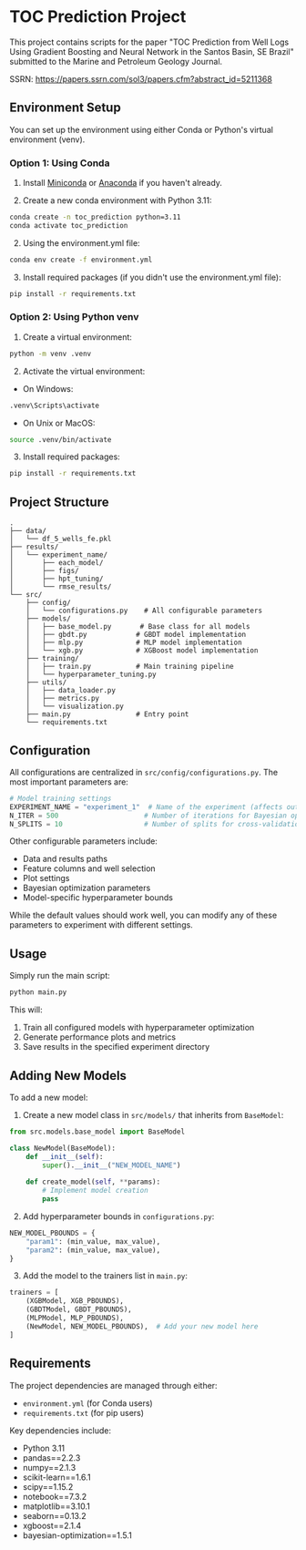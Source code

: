 # TOC Prediction Project

This project contains scripts for the paper "TOC Prediction from Well Logs Using Gradient Boosting and Neural Network in the Santos Basin, SE Brazil" submitted to the Marine and Petroleum Geology Journal. 

SSRN: https://papers.ssrn.com/sol3/papers.cfm?abstract_id=5211368

## Environment Setup

You can set up the environment using either Conda or Python's virtual environment (venv).

### Option 1: Using Conda

1. Install [Miniconda](https://docs.conda.io/projects/miniconda/en/latest/) or [Anaconda](https://www.anaconda.com/download) if you haven't already.

2. Create a new conda environment with Python 3.11:
```bash
conda create -n toc_prediction python=3.11
conda activate toc_prediction
```

2. Using the environment.yml file:
```bash
conda env create -f environment.yml
```

3. Install required packages (if you didn't use the environment.yml file):
```bash
pip install -r requirements.txt
```

### Option 2: Using Python venv

1. Create a virtual environment:
```bash
python -m venv .venv
```

2. Activate the virtual environment:
- On Windows:
```bash
.venv\Scripts\activate
```
- On Unix or MacOS:
```bash
source .venv/bin/activate
```

3. Install required packages:
```bash
pip install -r requirements.txt
```

## Project Structure

```
.
├── data/
│   └── df_5_wells_fe.pkl
├── results/
│   └── experiment_name/
│       ├── each_model/
│       ├── figs/
│       ├── hpt_tuning/
│       └── rmse_results/
└── src/
    ├── config/
    │   └── configurations.py    # All configurable parameters
    ├── models/
    │   ├── base_model.py       # Base class for all models
    │   ├── gbdt.py            # GBDT model implementation
    │   ├── mlp.py             # MLP model implementation
    │   └── xgb.py             # XGBoost model implementation
    ├── training/
    │   ├── train.py           # Main training pipeline
    │   └── hyperparameter_tuning.py
    ├── utils/
    │   ├── data_loader.py
    │   ├── metrics.py
    │   └── visualization.py
    ├── main.py                # Entry point    
    └── requirements.txt
```

## Configuration

All configurations are centralized in `src/config/configurations.py`. The most important parameters are:

```python
# Model training settings
EXPERIMENT_NAME = "experiment_1"  # Name of the experiment (affects output directory)
N_ITER = 500                     # Number of iterations for Bayesian optimization
N_SPLITS = 10                    # Number of splits for cross-validation
```

Other configurable parameters include:
- Data and results paths
- Feature columns and well selection
- Plot settings
- Bayesian optimization parameters
- Model-specific hyperparameter bounds

While the default values should work well, you can modify any of these parameters to experiment with different settings.

## Usage

Simply run the main script:
```bash
python main.py
```

This will:
1. Train all configured models with hyperparameter optimization
2. Generate performance plots and metrics
3. Save results in the specified experiment directory

## Adding New Models

To add a new model:

1. Create a new model class in `src/models/` that inherits from `BaseModel`:
```python
from src.models.base_model import BaseModel

class NewModel(BaseModel):
    def __init__(self):
        super().__init__("NEW_MODEL_NAME")
    
    def create_model(self, **params):
        # Implement model creation
        pass
```

2. Add hyperparameter bounds in `configurations.py`:
```python
NEW_MODEL_PBOUNDS = {
    "param1": (min_value, max_value),
    "param2": (min_value, max_value),
}
```

3. Add the model to the trainers list in `main.py`:
```python
trainers = [
    (XGBModel, XGB_PBOUNDS),
    (GBDTModel, GBDT_PBOUNDS),
    (MLPModel, MLP_PBOUNDS),
    (NewModel, NEW_MODEL_PBOUNDS),  # Add your new model here
]
```

## Requirements

The project dependencies are managed through either:
- `environment.yml` (for Conda users)
- `requirements.txt` (for pip users)

Key dependencies include:
- Python 3.11
- pandas==2.2.3
- numpy==2.1.3
- scikit-learn==1.6.1
- scipy==1.15.2
- notebook==7.3.2
- matplotlib==3.10.1
- seaborn==0.13.2
- xgboost==2.1.4
- bayesian-optimization==1.5.1
